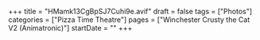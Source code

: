 +++
title = "HMamk13CgBpSJ7Cuhi9e.avif"
draft = false
tags = ["Photos"]
categories = ["Pizza Time Theatre"]
pages = ["Winchester Crusty the Cat V2 (Animatronic)"]
startDate = ""
+++
